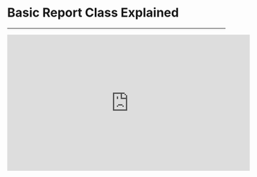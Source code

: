 ﻿# Basic Report Class Explained

---
<iframe width="560" height="315" src="https://www.youtube.com/embed/UYy7R-_3RIk?list=PL1DEQjXG2xnLss44EgCJq1bAM-Blgf2jd" frameborder="0" allowfullscreen></iframe>